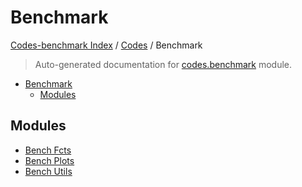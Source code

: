 # Benchmark

[Codes-benchmark Index](../../README.md#codes-benchmark-index) / [Codes](../index.md#codes) / Benchmark

> Auto-generated documentation for [codes.benchmark](https://github.com/robin-janssen/CODES-Benchmark/blob/main/codes/benchmark/__init__.py) module.

- [Benchmark](#benchmark)
  - [Modules](#modules)

## Modules

- [Bench Fcts](./bench_fcts.md)
- [Bench Plots](./bench_plots.md)
- [Bench Utils](./bench_utils.md)